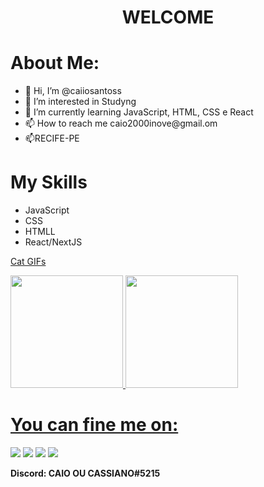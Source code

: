 
<h1 align="center"> WELCOME </h1>



<h1 > About Me: </h1>
<ul><li>👋 Hi, I’m @caiiosantoss</li>
<li> 👀 I’m interested in Studyng</li>
<li> 🌱 I’m currently learning JavaScript, HTML, CSS e React</li>
<li> 📫 How to reach me  caio2000inove@gmail.om</li>
<li> 📫RECIFE-PE</li>
</ul></li>
<h1> My Skills</h1>
<p>
  <p>
  <ul><li>JavaScript</li>
    <li>CSS</li>
    <li>HTMLL </li> 
    <li>React/NextJS</li>
  </p></ul>

<a href="https://tenor.com/search/cat-gifs">Cat GIFs</a></div> <script type="text/javascript" async src="https://tenor.com/embed.js"></script>

<div>
<a href="https://github.com/caiiosanttoss">
<img loading="lazy" height="180em" src="https://github-readme-stats.vercel.app/api/top-langs/?username=caiiosanttoss&layout=compact&langs_count=7&theme=dracula"/>
<img loading="lazy" height="180em" src="https://github-readme-stats.vercel.app/api?username=caiiosanttoss&show_icons=true&theme=dracula&include_all_commits=true&count_private=true"/>
</div>

<h1> You can fine me on:</h1>
<div>
<a href="https://www.youtube.com/channel/UCzniHBkq4R94b49DfMVzwEQ" target="_blank"><img loading="lazy" src="https://img.shields.io/badge/YouTube-FF0000?style=for-the-badge&logo=youtube&logoColor=white" target="_blank"></a>
<a href="https://www.instagram.com/caiiosantoss/" target="_blank"><img loading="lazy" src="https://img.shields.io/badge/-Instagram-%23E4405F?style=for-the-badge&logo=instagram&logoColor=white" target="_blank"></a>
<a href="https://www.twitch.tv/balaxgame" target="_blank"><img loading="lazy" src="https://img.shields.io/badge/Twitch-9146FF?style=for-the-badge&logo=twitch&logoColor=white" target="_blank"></a>
<a href="https://www.linkedin.com/in/caio-santos-52497628b/" target="_blank"><img loading="lazy" src="https://img.shields.io/badge/-LinkedIn-%230077B5?style=for-the-badge&logo=linkedin&logoColor=white" target="_blank"></a>   
</div>
<p><strong> Discord: CAIO OU CASSIANO#5215</p></strong>
